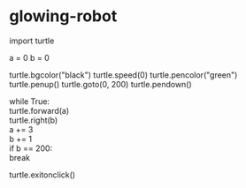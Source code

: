# glowing-robot

import turtle  

a = 0 
b = 0  

turtle.bgcolor("black") 
turtle.speed(0) 
turtle.pencolor("green") 
turtle.penup() 
turtle.goto(0, 200) 
turtle.pendown()  

while True:     
  turtle.forward(a)     
  turtle.right(b)     
  a += 3     
  b += 1     
  if b == 200:         
      break  

turtle.exitonclick()
